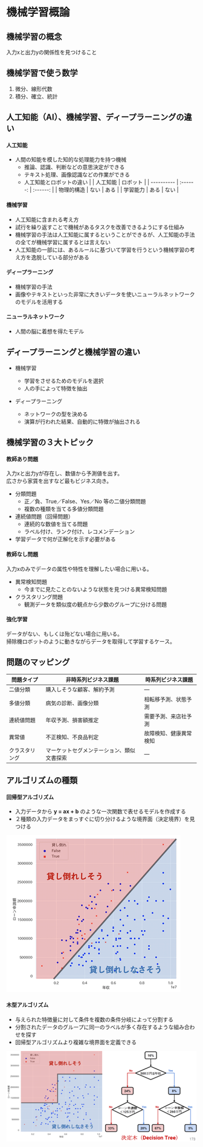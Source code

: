 # 機械学習概論

## 機械学習の概念
入力xと出力yの関係性を見つけること

## 機械学習で使う数学
1. 微分、線形代数
2. 積分、確立、統計

## 人工知能（AI）、機械学習、ディープラーニングの違い
#### 人工知能
* 人間の知能を模した知的な処理能力を持つ機械
  * 推論、認識、判断などの意思決定ができる
  * テキスト処理、画像認識などの作業ができる
  * 人工知能とロボットの違い
    |            | 人工知能 | ロボット |
    | ---------- | :------: | :------: |
    | 物理的構造 |   ない   |   ある   |
    | 学習能力   |   ある   |   ない   |

#### 機械学習
* 人工知能に含まれる考え方
* 試行を繰り返すことで機械があるタスクを改善できるようにする仕組み
* 機械学習の手法は人工知能に属するということができるが、人工知能の手法の全てが機械学習に属するとは言えない
* 人工知能の一部には、あるルールに基づいて学習を行うという機械学習の考え方を逸脱している部分がある

#### ディープラーニング
* 機械学習の手法
* 画像やテキストといった非常に大きいデータを使いニューラルネットワークのモデルを活用する

#### ニューラルネットワーク
* 人間の脳に着想を得たモデル

## ディープラーニングと機械学習の違い
* 機械学習
  * 学習をさせるためのモデルを選択
  * 人の手によって特徴を抽出

* ディープラーニング
  * ネットワークの型を決める
  * 演算が行われた結果、自動的に特徴が抽出される

## 機械学習の３大トピック
#### 教師あり問題
入力xと出力yが存在し、数値から予測値を出す。  
広さから家賃を出すなど最もビジネス向き。

* 分類問題
    * 正／負、True／False、Yes／No 等の二値分類問題
    * 複数の種類を当てる多値分類問題
* 連続値問題（回帰問題）
    * 連続的な数値を当てる問題
    * ラベル付け、ランク付け、レコメンデーション
* 学習データで何が正解化を示す必要がある

#### 教師なし問題
入力xのみでデータの属性や特性を理解したい場合に用いる。

* 異常検知問題
    * 今までに見たことのないような状態を見つける異常検知問題
* クラスタリング問題
    * 観測データを類似度の観点から少数のグループに分ける問題

#### 強化学習
データがない、もしくは殆どない場合に用いる。  
掃除機ロボットのように動きながらデータを取得して学習するケース。

## 問題のマッピング
| 問題タイプ     | 非時系列ビジネス課題                       | 時系列ビジネス課題     |
| -------------- | ------------------------------------------ | ---------------------- |
| 二値分類       | 購入しそうな顧客、解約予測                 | ―                      |
| 多値分類       | 病気の診断、画像分類                       | 相転移予測、状態予測   |
| 連続値問題     | 年収予測、損害額推定                       | 需要予測、来店社予測   |
| 異常値         | 不正検知、不良品判定                       | 故障検知、健康異常検知 |
| クラスタリング | マーケットセグメンテーション、類似文書探索 | ―                      |

## アルゴリズムの種類
#### 回帰型アルゴリズム
* 入力データから __y = ax + b__ のような一次関数で表せるモデルを作成する
* ２種類の入力データをまっすぐに切り分けるような境界面（決定境界）を見つける

![回帰型](image/logistic.png)

#### 木型アルゴリズム
* 与えられた特徴量に対して条件を複数の条件分岐によって分割する
* 分割されたデータのグループに同一のラベルが多く存在するような組み合わせを探す
* 回帰型アルゴリズムより複雑な境界面を定義できる

![木型](image/tree.png)
